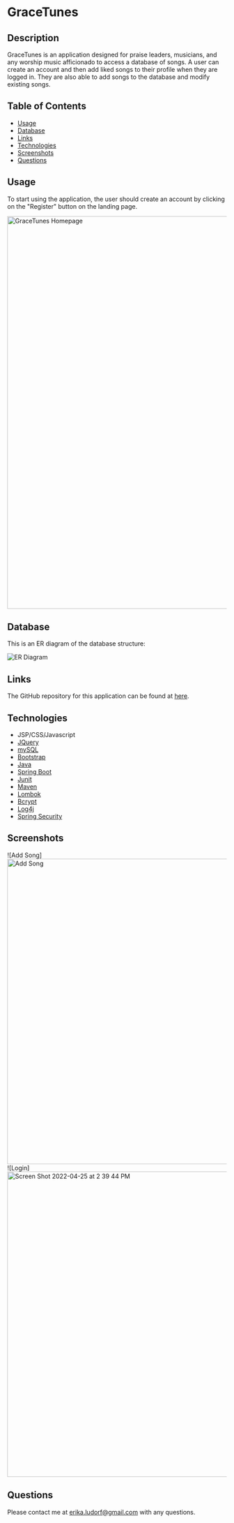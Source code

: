 # GraceTunes 

## Description
GraceTunes is an application designed for praise leaders, musicians, and any worship music afficionado to access a database of songs. A user can create an account and then add liked songs to their profile when they are logged in. They are also able to add songs to the database and modify existing songs.

## Table of Contents

- [Usage](#usage)
- [Database](#database)
- [Links](#links)
- [Technologies](#technologies)
- [Screenshots](#screenshots)
- [Questions](#questions)


## Usage
To start using the application, the user should create an account by clicking on the "Register" button on the landing page.

<img width="900" alt="GraceTunes Homepage" src="https://user-images.githubusercontent.com/99916017/165152911-9e3db9ca-d6db-4144-8c1c-8c23a26a74eb.png">

## Database 
This is an ER diagram of the database structure:

![ER Diagram](https://user-images.githubusercontent.com/99916017/165155036-8e5751ef-265e-4577-8596-45ff5787976e.png)

## Links
The GitHub repository for this application can be found at [here](https://github.com/eludorf/Ludorf_Erika_GraceTunes_CaseStudy).

## Technologies
* JSP/CSS/Javascript
* [JQuery](https://api.jquery.com/)
* [mySQL](https://dev.mysql.com/doc/)
* [Bootstrap](https://getbootstrap.com/)
* [Java](https://docs.oracle.com/en/java/)
* [Spring Boot](https://docs.spring.io/spring-boot/docs/current/reference/htmlsingle/)
* [Junit](https://junit.org/junit5/docs/current/user-guide/)
* [Maven](https://maven.apache.org/guides/index.html)
* [Lombok](https://projectlombok.org/features/all)
* [Bcrypt](https://docs.spring.io/spring-security/site/docs/current/api/org/springframework/security/crypto/bcrypt/BCrypt.html)
* [Log4j](https://www.slf4j.org/docs.html)
* [Spring Security](https://docs.spring.io/spring-security/reference/index.html)

## Screenshots

![Add Song]<img width="700" alt="Add Song" src="https://user-images.githubusercontent.com/99916017/165161654-37923d55-bd52-4618-b39f-f748d88ec1ce.png">
![Login]<img width="700" alt="Screen Shot 2022-04-25 at 2 39 44 PM" src="https://user-images.githubusercontent.com/99916017/165161931-3519bda1-14df-4e08-83c3-ced80a8b62d8.png">


## Questions
Please contact me at erika.ludorf@gmail.com with any questions.






